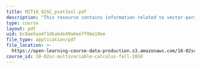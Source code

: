 ```yaml
---
title: MIT18_02SC_pset3sol.pdf
description: "This resource contains information related to vector-parametric equation.\r\n"
type: course
layout: pdf
uid: bc8ae5aa4f1dbabde49a6ee7f9be19ee
file_type: application/pdf
file_location: >-
  https://open-learning-course-data-production.s3.amazonaws.com/18-02sc-multivariable-calculus-fall-2010/bc8ae5aa4f1dbabde49a6ee7f9be19ee_MIT18_02SC_pset3sol.pdf
course_id: 18-02sc-multivariable-calculus-fall-2010
---
```

